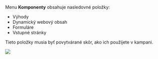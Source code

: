 Menu **Komponenty** obsahuje nasledovné položky:

* Výhody
* Dynamický webový obsah
* Formuláre
* Vstupné stránky

Tieto položky musia byť povytvárané skôr, ako ich použijete v kampani.

![](/components/media/components-dropdown.jpg)
